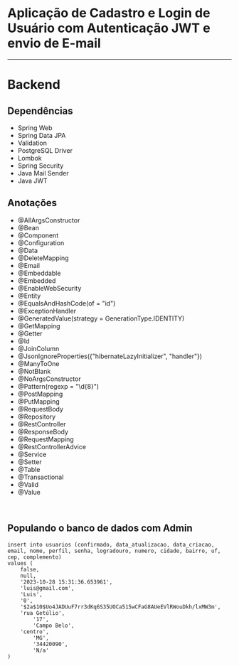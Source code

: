# Aplicação de Cadastro e Login de Usuário com Autenticação JWT e envio de E-mail

<hr>

# Backend

## Dependências

- Spring Web
- Spring Data JPA
- Validation
- PostgreSQL Driver
- Lombok
- Spring Security
- Java Mail Sender
- Java JWT

## Anotações

- @AllArgsConstructor
- @Bean
- @Component
- @Configuration
- @Data
- @DeleteMapping
- @Email
- @Embeddable
- @Embedded
- @EnableWebSecurity
- @Entity
- @EqualsAndHashCode(of = "id")
- @ExceptionHandler
- @GeneratedValue(strategy = GenerationType.IDENTITY)
- @GetMapping
- @Getter
- @Id
- @JoinColumn
- @JsonIgnoreProperties({"hibernateLazyInitializer", "handler"})
- @ManyToOne
- @NotBlank
- @NoArgsConstructor
- @Pattern(regexp = "\d{8}")
- @PostMapping
- @PutMapping
- @RequestBody
- @Repository
- @RestController
- @ResponseBody
- @RequestMapping
- @RestControllerAdvice
- @Service
- @Setter
- @Table
- @Transactional
- @Valid
- @Value

<br>

## Populando o banco de dados com Admin


```
insert into usuarios (confirmado, data_atualizacao, data_criacao, email, nome, perfil, senha, logradouro, numero, cidade, bairro, uf, cep, complemento) 
values ( 
	false, 
	null, 
	'2023-10-28 15:31:36.653961', 
	'luis@gmail.com', 
	'Luis', 
	'0', 
	'$2a$10$Uo4JADUuF7rr3dKq6S35UOCa515wCFaG8AUeEVlRWouDkh/lxMW3m',
	'rua Getúlio',
    	'17',
    	'Campo Belo',
   	'centro',
    	'MG',
    	'34420090',
    	'N/a'
)
```